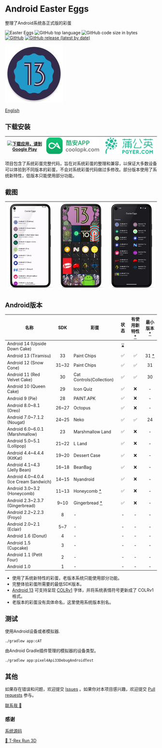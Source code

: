 # Android Easter Eggs

整理了Android系统各正式版的彩蛋

![Easter Eggs](https://img.shields.io/badge/Android-Easter%20Eggs-red?logo=android) ![GitHub top language](https://img.shields.io/github/languages/top/hushenghao/AndroidEasterEggs?logo=kotlin)
![GitHub code size in bytes](https://img.shields.io/github/languages/code-size/hushenghao/AndroidEasterEggs) [![GitHub](https://img.shields.io/github/license/hushenghao/AndroidEasterEggs)](https://github.com/hushenghao/AndroidEasterEggs/blob/master/LICENSE) [![GitHub release (latest by date)](https://img.shields.io/github/v/release/hushenghao/AndroidEasterEggs)](https://github.com/hushenghao/AndroidEasterEggs/releases)

![logo](./images/ic_launcher_round.png)

[English](./README.md)

## 下载安装

| [![下载应用，请到 Google Play](https://play.google.com/intl/en_us/badges/static/images/badges/zh-cn_badge_web_generic.png)](https://play.google.com/store/apps/details?id=com.dede.android_eggs&utm_source=Github&pcampaignid=pcampaignidMKT-Other-global-all-co-prtnr-py-PartBadge-Mar2515-1) | [![](./images/badge_coolapk.png)](https://www.coolapk.com/apk/com.dede.android_eggs) | [![Beta](./images/badge_pgyer.png)](https://www.pgyer.com/eggs) |
|-----------------------------------------------------------------------------------------------------------------------------------------------------------------------------------------------------------------------------------------------------------------------------------------|--------------------------------------------------------------------------------------|-----------------------------------------------------------------|

项目包含了系统彩蛋完整代码，旨在对系统彩蛋的整理和兼容，以保证大多数设备可以体验到不同版本的彩蛋，不会对系统彩蛋代码做过多修改。部分版本使用了系统新特性，低版本只能使用部分功能。

## 截图

| ![](./fastlane/metadata/android/en-US/images/phoneScreenshots/2.png) | ![](./fastlane/metadata/android/en-US/images/phoneScreenshots/1.png) | ![](./fastlane/metadata/android/en-US/images/phoneScreenshots/3.png) |
|----------------------------------------------------------------------|----------------------------------------------------------------------|----------------------------------------------------------------------|

## Android版本
| 名称                                     |  SDK  | 彩蛋                            | 状态  | 有使用新特性 [*](#id_new_features) | 最小版本 [*](#id_full_egg_mini_sdk) |
|----------------------------------------|:-----:|-------------------------------|:---:|:----------------------------:|:-------------------------------:|
| Android 14 (Upside Down Cake)          |       |                               | ⌛️  |                              |                                 |
| Android 13 (Tiramisu)                  |  33   | Paint Chips                   |  ✅  |              ✅               | 31 [*](#id_color_vector_fonts)  |
| Android 12 (Snow Cone)                 | 31~32 | Paint Chips                   |  ✅  |              ✅               |               31                |
| Android 11 (Red Velvet Cake)           |  30   | Cat Controls(Collection)      |  ✅  |              ✅               |               30                |
| Android 10 (Queen Cake)                |  29   | Icon Quiz                     |  ✅  |              ❌               |                -                |
| Android 9 (Pie)                        |  28   | PAINT.APK                     |  ✅  |              ❌               |                -                |
| Android 8.0~8.1 (Oreo)                 | 26~27 | Octopus                       |  ✅  |              ❌               |                -                |
| Android 7.0~7.1.2 (Nougat)             | 24~25 | Neko                          |  ✅  |              ✅               |               24                |
| Android 6.0~6.0.1 (Marshmallow)        |  23   | Marshmallow Land              |  ✅  |              ❌               |                -                |
| Android 5.0~5.1 (Lollipop)             | 21~22 | L Land                        |  ✅  |              ❌               |                -                |
| Android 4.4~4.4.4 (KitKat)             | 19~20 | Dessert Case                  |  ✅  |              ❌               |                -                |
| Android 4.1~4.3 (Jelly Bean)           | 16~18 | BeanBag                       |  ✅  |              ❌               |                -                |
| Android 4.0~4.0.4 (Ice Cream Sandwich) | 14~15 | Nyandroid                     |  ✅  |              ❌               |                -                |
| Android 3.0~3.2 (Honeycomb)            | 11~13 | Honeycomb [*](#id_egg_name)   |  ✅  |              ❌               |                -                |
| Android 2.3~2.3.7 (Gingerbread)        | 9~10  | Gingerbread [*](#id_egg_name) |  ✅  |              ❌               |                -                |
| Android 2.2~2.2.3 (Froyo)              |   8   | -                             |  -  |              -               |                -                |
| Android 2.0~2.1 (Eclair)               |  5~7  | -                             |  -  |              -               |                -                |
| Android 1.6 (Donut)                    |   4   | -                             |  -  |              -               |                -                |
| Android 1.5 (Cupcake)                  |   3   | -                             |  -  |              -               |                -                |
| Android 1.1 (Petit Four)               |   2   | -                             |  -  |              -               |                -                |
| Android 1.0                            |   1   | -                             |  -  |              -               |                -                |

* <span id='id_new_features'>使用了系统新特性的彩蛋，老版本系统只能使用部分功能。</span>
* <span id='id_full_egg_mini_sdk'>完整体验彩蛋所需要的最低SDK版本。</span>
* <span id='id_color_vector_fonts'>[Android 13](https://developer.android.google.cn/about/versions/13/features#color-vector-fonts) 可支持呈现 [COLRv1](https://developer.chrome.com/blog/colrv1-fonts/) 字体，并将系统表情符号更新成了 COLRv1 格式。</span>
* <span id='id_egg_name'>老版本的彩蛋没有具体命名，这里使用系统版本别名。</span>

## 测试

使用Android设备或者模拟器.
```shell
./gradlew app:cAT
```

由Android Gradle插件管理的模拟器的设备类型。

```shell
./gradlew app:pixel4Api33DebugAndroidTest
```

## 其他

如果存在错误和问题，欢迎提交 [Issues](https://github.com/hushenghao/AndroidEasterEggs/issues) 。如果你对本项目感兴趣，欢迎提交 [Pull requests](https://github.com/hushenghao/AndroidEasterEggs/pulls) 参与。

[联系我 📧](mailto:dede.hu@qq.com)

### 感谢
[系统源码](https://github.com/aosp-mirror/platform_frameworks_base)

[🦖 T-Rex Run 3D](https://github.com/Priler/dino3d)
